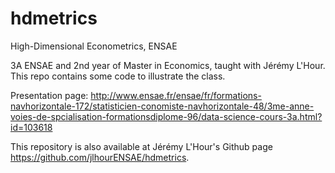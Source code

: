 # hdmetrics
High-Dimensional Econometrics, ENSAE

3A ENSAE and 2nd year of Master in Economics, taught with Jérémy L'Hour. This repo contains some code to illustrate the class.

Presentation page: http://www.ensae.fr/ensae/fr/formations-navhorizontale-172/statisticien-conomiste-navhorizontale-48/3me-anne-voies-de-spcialisation-formationsdiplome-96/data-science-cours-3a.html?id=103618

This repository is also available at Jérémy L'Hour's Github page https://github.com/jlhourENSAE/hdmetrics.
